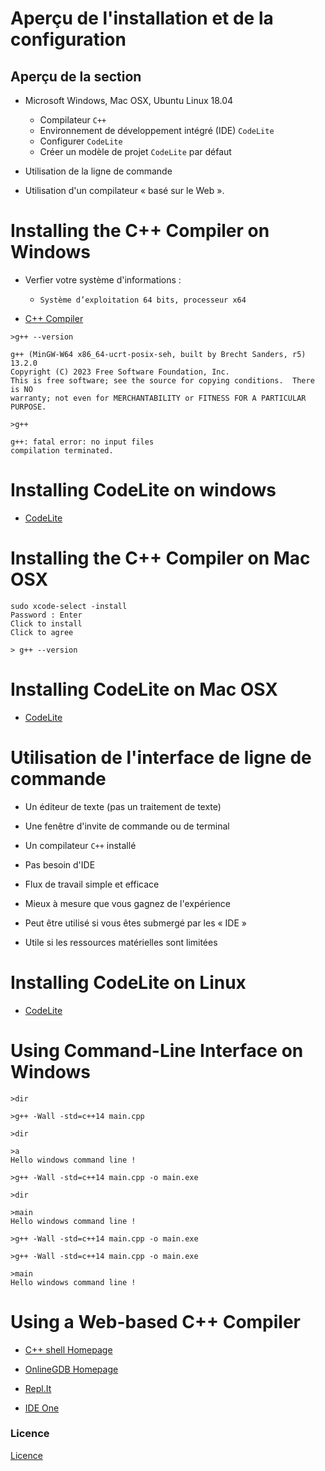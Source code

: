 # Aperçu de l'installation et de la configuration

## Aperçu de la section

+ Microsoft Windows, Mac OSX, Ubuntu Linux 18.04
     + Compilateur `C++`
     + Environnement de développement intégré (IDE) `CodeLite`
     + Configurer `CodeLite`
     + Créer un modèle de projet `CodeLite` par défaut

+ Utilisation de la ligne de commande
+ Utilisation d'un compilateur « basé sur le Web ».


# Installing the C++ Compiler on Windows

+ Verfier votre système d'informations : 

    + `Système d’exploitation 64 bits, processeur x64`

+ [C++ Compiler](https://winlibs.com/#download-release)

```
>g++ --version

g++ (MinGW-W64 x86_64-ucrt-posix-seh, built by Brecht Sanders, r5) 13.2.0
Copyright (C) 2023 Free Software Foundation, Inc.
This is free software; see the source for copying conditions.  There is NO
warranty; not even for MERCHANTABILITY or FITNESS FOR A PARTICULAR PURPOSE.

>g++

g++: fatal error: no input files
compilation terminated.
```

# Installing CodeLite on windows

+ [CodeLite](https://downloads.codelite.org/)

# Installing the C++ Compiler on Mac OSX

```
sudo xcode-select -install
Password : Enter
Click to install
Click to agree

> g++ --version
```

# Installing CodeLite on Mac OSX

+ [CodeLite](https://downloads.codelite.org/)


# Utilisation de l'interface de ligne de commande

+ Un éditeur de texte (pas un traitement de texte)
+ Une fenêtre d'invite de commande ou de terminal
+ Un compilateur `C++` installé

+ Pas besoin d'IDE
+ Flux de travail simple et efficace
+ Mieux à mesure que vous gagnez de l'expérience
+ Peut être utilisé si vous êtes submergé par les « IDE »
+ Utile si les ressources matérielles sont limitées

# Installing CodeLite on Linux
+ [CodeLite](https://downloads.codelite.org/)

# Using Command-Line Interface on Windows

```
>dir

>g++ -Wall -std=c++14 main.cpp

>dir
 
>a
Hello windows command line !

>g++ -Wall -std=c++14 main.cpp -o main.exe

>dir

>main
Hello windows command line !

>g++ -Wall -std=c++14 main.cpp -o main.exe

>g++ -Wall -std=c++14 main.cpp -o main.exe

>main
Hello windows command line !
```

# Using a Web-based C++ Compiler

+ [C++ shell Homepage](https://cpp.sh/)

+ [OnlineGDB Homepage](https://www.onlinegdb.com/)

+ [Repl.It](https://replit.com/)

+ [IDE One](https://ideone.com/)

### Licence

[Licence](../LICENSE)







